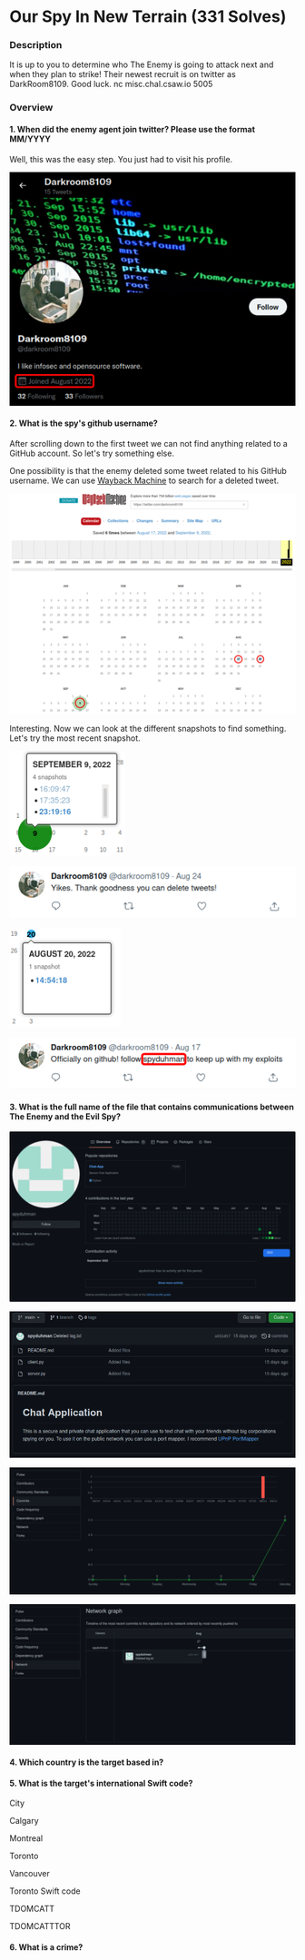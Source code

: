 # Our Spy In New Terrain (331 Solves)

### Description
It is up to you to determine who The Enemy is going to attack next and when they plan to strike! Their newest recruit is on twitter as DarkRoom8109. Good luck. nc misc.chal.csaw.io 5005

### Overview

#### 1. When did the enemy agent join twitter? Please use the format MM/YYYY

Well, this was the easy step. You just had to visit his profile.

![Enemy's Twitter account](https://github.com/markosh333/CTF-Writeups/blob/main/2022/CSAW/Our_Spy_In_New_Terrain/img_01.png)

#### 2. What is the spy's github username?

After scrolling down to the first tweet we can not find anything related to a GitHub account. So let's try something else.

One possibility is that the enemy deleted some tweet related to his GitHub username. We can use [Wayback Machine](https://web.archive.org/) to search for a deleted tweet.

![Wayback Machine results](https://github.com/markosh333/CTF-Writeups/blob/main/2022/CSAW/Our_Spy_In_New_Terrain/img_02.png)

Interesting. Now we can look at the different snapshots to find something. Let's try the most recent snapshot.

![September 9, 2022 23:19:16 snapshot](https://github.com/markosh333/CTF-Writeups/blob/main/2022/CSAW/Our_Spy_In_New_Terrain/img_03.png)

![Suspicious Tweet](https://github.com/markosh333/CTF-Writeups/blob/main/2022/CSAW/Our_Spy_In_New_Terrain/img_04.png)

![August snapshot](https://github.com/markosh333/CTF-Writeups/blob/main/2022/CSAW/Our_Spy_In_New_Terrain/img_05.png)

![GitHub](https://github.com/markosh333/CTF-Writeups/blob/main/2022/CSAW/Our_Spy_In_New_Terrain/img_06.png)

#### 3. What is the full name of the file that contains communications between The Enemy and the Evil Spy?

![Profile](https://github.com/markosh333/CTF-Writeups/blob/main/2022/CSAW/Our_Spy_In_New_Terrain/img_07.png)

![S1](https://github.com/markosh333/CTF-Writeups/blob/main/2022/CSAW/Our_Spy_In_New_Terrain/img_08.png)

![S](https://github.com/markosh333/CTF-Writeups/blob/main/2022/CSAW/Our_Spy_In_New_Terrain/img_09.png)

![suspicious file](https://github.com/markosh333/CTF-Writeups/blob/main/2022/CSAW/Our_Spy_In_New_Terrain/img_10.png)

#### 4. Which country is the target based in?

#### 5. What is the target's international Swift code?

City

Calgary

Montreal

Toronto

Vancouver

Toronto Swift code

TDOMCATT

TDOMCATTTOR

#### 6. What is a crime?
